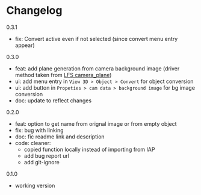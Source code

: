 # Changelog

<!-- 
TODO:
add menu entry to object (with poll ?) for empty object selection
add panel in bg image reference for conversion
 -->

0.3.1

- fix: Convert active even if not selected (since convert menu entry appear)

0.3.0

- feat: add plane generation from camera background image (driver method taken from [LFS camera_plane](https://gitlab.com/lfs.coop/blender/camera-plane/-/blob/master/camera_plane.py))
- ui: add menu entry in `View 3D > Object > Convert` for object conversion
- ui: add button in `Propeties > cam data > background image` for bg image conversion
- doc: update to reflect changes

0.2.0

- feat: option to get name from orignal image or from empty object
- fix: bug with linking
- doc: fic readme link and description
- code: cleaner:
  - copied function locally instead of importing from IAP
  - add bug report url
  - add git-ignore

0.1.0

- working version